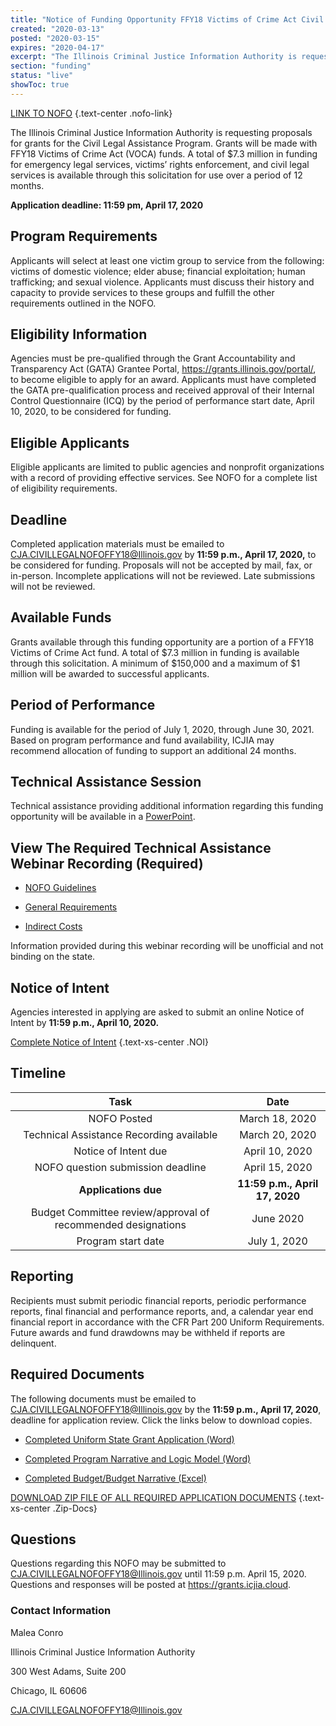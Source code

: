 ```yaml
---
title: "Notice of Funding Opportunity FFY18 Victims of Crime Act Civil Legal Assistance Program"
created: "2020-03-13"
posted: "2020-03-15"
expires: "2020-04-17"
excerpt: "The Illinois Criminal Justice Information Authority is requesting proposals for grants for the Civil Legal Assistance Program. Grants will be made with FFY18 Victims of Crime Act (VOCA) funds."
section: "funding"
status: "live"
showToc: true
---
```


<!-- # Notice of Funding Opportunity FFY18 Victims of Crime Act Civil Legal Assistance Program {.text-xs-center .CLS} -->

[LINK TO NOFO](CivilLegalServicesNOFO.pdf) {.text-center .nofo-link}

The Illinois Criminal Justice Information Authority is requesting proposals for grants for the Civil Legal Assistance Program. Grants will be made with FFY18 Victims of Crime Act (VOCA) funds. A total of \$7.3 million in funding for emergency legal services, victims’ rights enforcement, and civil legal services is available through this solicitation for use over a period of 12 months.

**Application deadline: 11:59 pm, April 17, 2020**

## Program Requirements

Applicants will select at least one victim group to service from the following: victims of domestic violence; elder abuse; financial exploitation; human trafficking; and sexual violence. Applicants must discuss their history and capacity to provide services to these groups and fulfill the other requirements outlined in the NOFO.

## Eligibility Information

Agencies must be pre-qualified through the Grant Accountability and Transparency Act (GATA) Grantee Portal, https://grants.illinois.gov/portal/, to become eligible to apply for an award. Applicants must have completed the GATA pre-qualification process and received approval of their Internal Control Questionnaire (ICQ) by the period of performance start date, April 10, 2020, to be considered for funding.

## Eligible Applicants

Eligible applicants are limited to public agencies and nonprofit organizations with a record of providing effective services. See NOFO for a complete list of eligibility requirements.

## Deadline

Completed application materials must be emailed to CJA.CIVILLEGALNOFOFFY18@Illinois.gov by **11:59 p.m., April 17, 2020,** to be considered for funding. Proposals will not be accepted by mail, fax, or in-person. Incomplete applications will not be reviewed. Late submissions will not be reviewed.

## Available Funds

Grants available through this funding opportunity are a portion of a FFY18 Victims of Crime Act fund. A total of $7.3 million in funding is available through this solicitation. A minimum of $150,000 and a maximum of \$1 million will be awarded to successful applicants.

## Period of Performance

Funding is available for the period of July 1, 2020, through June 30, 2021. Based on program performance and fund availability, ICJIA may recommend allocation of funding to support an additional 24 months.

## Technical Assistance Session

Technical assistance providing additional information regarding this funding opportunity will be available in a [PowerPoint](CivilLegalServicesWebinar.pptx). 

## View The Required Technical Assistance Webinar Recording (Required)

- [NOFO Guidelines](https://youtu.be/trg8DIF3T2A)

- [General Requirements](https://www.youtube.com/watch?v=PBwekeMT5dk)

- [Indirect Costs](https://www.youtube.com/watch?v=4stkASoNY5w)

Information provided during this webinar recording will be unofficial and not binding on the state.

## Notice of Intent

Agencies interested in applying are asked to submit an online Notice of Intent by **11:59 p.m., April 10, 2020.**

[Complete Notice of Intent](https://icjia.az1.qualtrics.com/jfe/form/SV_eqGUu5zPBKofoLr) {.text-xs-center .NOI}

## Timeline

|                           **Task**                           |            **Date**            |
| :----------------------------------------------------------: | :----------------------------: |
|                         NOFO Posted                          |         March 18, 2020         |
|           Technical Assistance Recording available           |         March 20, 2020         |
|                     Notice of Intent due                     |         April 10, 2020         |
|              NOFO question submission deadline               |         April 15, 2020         |
|                     **Applications due**                     | **11:59 p.m., April 17, 2020** |
| Budget Committee review/approval of recommended designations |           June 2020            |
|                      Program start date                      |          July 1, 2020          |

## Reporting

Recipients must submit periodic financial reports, periodic performance reports, final financial and performance reports, and, a calendar year end financial report in accordance with the CFR Part 200 Uniform Requirements. Future awards and fund drawdowns may be withheld if reports are delinquent.

## Required Documents

The following documents must be emailed to CJA.CIVILLEGALNOFOFFY18@Illinois.gov by the **11:59 p.m., April 17, 2020**, deadline for application review. Click the links below to download copies.

- [Completed Uniform State Grant Application (Word)](NOFO.VOCA.CIVILLEGAL.APPLICATION.docx)
- [Completed Program Narrative and Logic Model (Word)](NOFO.VOCA.CIVILLEGAL.NARRATIVE.docx)

- [Completed Budget/Budget Narrative (Excel)](NOFO.VOCA.CIVILLEGAL.BUDGET.xlsx)

[DOWNLOAD ZIP FILE OF ALL REQUIRED APPLICATION DOCUMENTS](CivilLegalServicesZIP.zip.zip) {.text-xs-center .Zip-Docs}

## Questions

Questions regarding this NOFO may be submitted to CJA.CIVILLEGALNOFOFFY18@Illinois.gov until 11:59 p.m. April 15, 2020. Questions and responses will be posted at https://grants.icjia.cloud.

### Contact Information

Malea Conro

Illinois Criminal Justice Information Authority

300 West Adams, Suite 200

Chicago, IL 60606

CJA.CIVILLEGALNOFOFFY18@Illinois.gov
